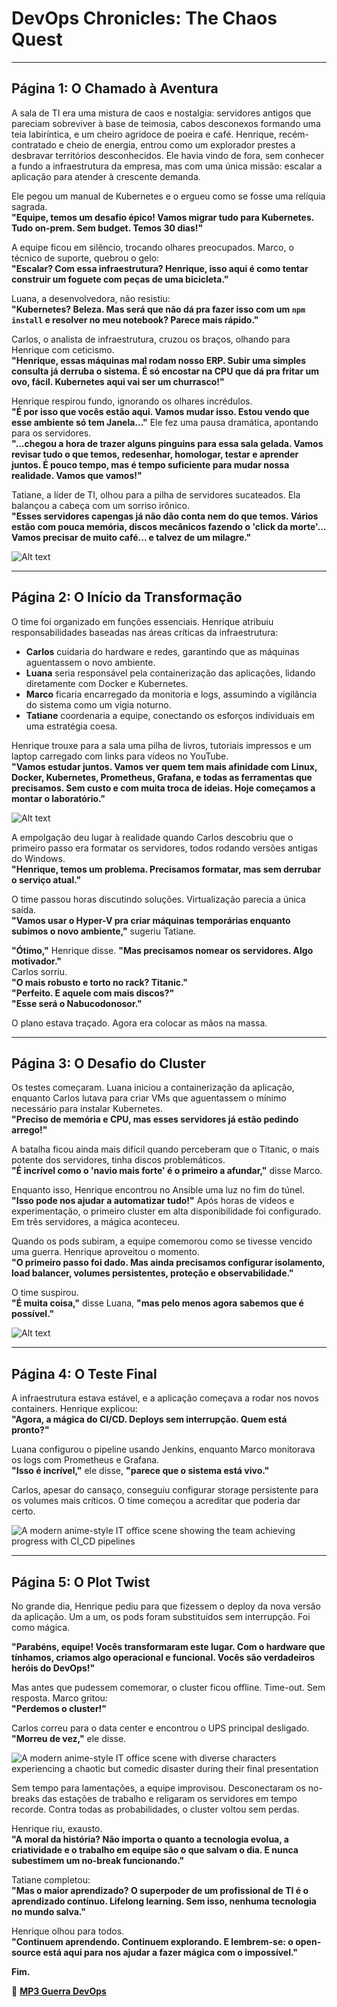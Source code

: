 # **DevOps Chronicles: The Chaos Quest**

---

## **Página 1: O Chamado à Aventura**

A sala de TI era uma mistura de caos e nostalgia: servidores antigos que pareciam sobreviver à base de teimosia, cabos desconexos formando uma teia labiríntica, e um cheiro agridoce de poeira e café. Henrique, recém-contratado e cheio de energia, entrou como um explorador prestes a desbravar territórios desconhecidos. Ele havia vindo de fora, sem conhecer a fundo a infraestrutura da empresa, mas com uma única missão: escalar a aplicação para atender à crescente demanda.

Ele pegou um manual de Kubernetes e o ergueu como se fosse uma relíquia sagrada.  
**"Equipe, temos um desafio épico! Vamos migrar tudo para Kubernetes. Tudo on-prem. Sem budget. Temos 30 dias!"**

A equipe ficou em silêncio, trocando olhares preocupados. Marco, o técnico de suporte, quebrou o gelo:  
**"Escalar? Com essa infraestrutura? Henrique, isso aqui é como tentar construir um foguete com peças de uma bicicleta."**

Luana, a desenvolvedora, não resistiu:  
**"Kubernetes? Beleza. Mas será que não dá pra fazer isso com um `npm install` e resolver no meu notebook? Parece mais rápido."**

Carlos, o analista de infraestrutura, cruzou os braços, olhando para Henrique com ceticismo.  
**"Henrique, essas máquinas mal rodam nosso ERP. Subir uma simples consulta já derruba o sistema. É só encostar na CPU que dá pra fritar um ovo, fácil. Kubernetes aqui vai ser um churrasco!"**

Henrique respirou fundo, ignorando os olhares incrédulos.  
**"É por isso que vocês estão aqui. Vamos mudar isso. Estou vendo que esse ambiente só tem Janela..."** Ele fez uma pausa dramática, apontando para os servidores.  
**"...chegou a hora de trazer alguns pinguins para essa sala gelada. Vamos revisar tudo o que temos, redesenhar, homologar, testar e aprender juntos. É pouco tempo, mas é tempo suficiente para mudar nossa realidade. Vamos que vamos!"**

Tatiane, a líder de TI, olhou para a pilha de servidores sucateados. Ela balançou a cabeça com um sorriso irônico.  
**"Esses servidores capengas já não dão conta nem do que temos. Vários estão com pouca memória, discos mecânicos fazendo o 'click da morte'... Vamos precisar de muito café... e talvez de um milagre."**

![Alt text](DALL·E%202025-01-23%2023.03.49%20-%20A%20cluttered%20IT%20office%20with%20old%20servers,%20cables%20tangled%20everywhere,%20and%20a%20whiteboard%20filled%20with%20the%20word%20'Kubernetes'%20surrounded%20by%20question%20marks%20and.webp "Title")

---

## **Página 2: O Início da Transformação**

O time foi organizado em funções essenciais. Henrique atribuiu responsabilidades baseadas nas áreas críticas da infraestrutura:  
- **Carlos** cuidaria do hardware e redes, garantindo que as máquinas aguentassem o novo ambiente.  
- **Luana** seria responsável pela containerização das aplicações, lidando diretamente com Docker e Kubernetes.  
- **Marco** ficaria encarregado da monitoria e logs, assumindo a vigilância do sistema como um vigia noturno.  
- **Tatiane** coordenaria a equipe, conectando os esforços individuais em uma estratégia coesa.

Henrique trouxe para a sala uma pilha de livros, tutoriais impressos e um laptop carregado com links para vídeos no YouTube.  
**"Vamos estudar juntos. Vamos ver quem tem mais afinidade com Linux, Docker, Kubernetes, Prometheus, Grafana, e todas as ferramentas que precisamos. Sem custo e com muita troca de ideias. Hoje começamos a montar o laboratório."**

![Alt text](DALL·E%202025-01-23%2023.03.58%20-%20The%20IT%20team%20is%20working%20on%20their%20first%20Kubernetes%20cluster%20setup%20in%20their%20chaotic%20office.%20Marco,%20the%20clumsy%20support%20guy,%20is%20typing%20commands%20into%20a%20termi.webp "Title")

A empolgação deu lugar à realidade quando Carlos descobriu que o primeiro passo era formatar os servidores, todos rodando versões antigas do Windows.  
**"Henrique, temos um problema. Precisamos formatar, mas sem derrubar o serviço atual."**

O time passou horas discutindo soluções. Virtualização parecia a única saída.  
**"Vamos usar o Hyper-V pra criar máquinas temporárias enquanto subimos o novo ambiente,"** sugeriu Tatiane.

**"Ótimo,"** Henrique disse. **"Mas precisamos nomear os servidores. Algo motivador."**  
Carlos sorriu.  
**"O mais robusto e torto no rack? Titanic."**  
**"Perfeito. E aquele com mais discos?"**  
**"Esse será o Nabucodonosor."**

O plano estava traçado. Agora era colocar as mãos na massa.

---

## **Página 3: O Desafio do Cluster**

Os testes começaram. Luana iniciou a containerização da aplicação, enquanto Carlos lutava para criar VMs que aguentassem o mínimo necessário para instalar Kubernetes.  
**"Preciso de memória e CPU, mas esses servidores já estão pedindo arrego!"**

A batalha ficou ainda mais difícil quando perceberam que o Titanic, o mais potente dos servidores, tinha discos problemáticos.  
**"É incrível como o 'navio mais forte' é o primeiro a afundar,"** disse Marco.

Enquanto isso, Henrique encontrou no Ansible uma luz no fim do túnel.  
**"Isso pode nos ajudar a automatizar tudo!"** Após horas de vídeos e experimentação, o primeiro cluster em alta disponibilidade foi configurado. Em três servidores, a mágica aconteceu.

Quando os pods subiram, a equipe comemorou como se tivesse vencido uma guerra. Henrique aproveitou o momento.  
**"O primeiro passo foi dado. Mas ainda precisamos configurar isolamento, load balancer, volumes persistentes, proteção e observabilidade."**

O time suspirou.  
**"É muita coisa,"** disse Luana, **"mas pelo menos agora sabemos que é possível."**

![Alt text](DALL·E%202025-01-23%2023.04.01%20-%20The%20IT%20team%20celebrates%20after%20successfully%20running%20their%20first%20Kubernetes%20pod.%20Marco,%20the%20clumsy%20support%20guy,%20is%20holding%20a%20mug%20that%20says%20'Pod%20Master'%20w.webp "Title")

---

## **Página 4: O Teste Final**

A infraestrutura estava estável, e a aplicação começava a rodar nos novos containers. Henrique explicou:  
**"Agora, a mágica do CI/CD. Deploys sem interrupção. Quem está pronto?"**

Luana configurou o pipeline usando Jenkins, enquanto Marco monitorava os logs com Prometheus e Grafana.  
**"Isso é incrível,"** ele disse, **"parece que o sistema está vivo."**

Carlos, apesar do cansaço, conseguiu configurar storage persistente para os volumes mais críticos. O time começou a acreditar que poderia dar certo.

![A modern anime-style IT office scene showing the team achieving progress with CI_CD pipelines](DALL·E%202025-01-24%2000.01.55%20-%20A%20modern%20anime-style%20IT%20office%20scene%20showing%20the%20team%20achieving%20progress%20with%20CI_CD%20pipelines.%20Henrique,%20the%20manager%20in%20a%20suit,%20looks%20proud%20as%20he%20obse.webp "Title")

---

## **Página 5: O Plot Twist**

No grande dia, Henrique pediu para que fizessem o deploy da nova versão da aplicação. Um a um, os pods foram substituídos sem interrupção. Foi como mágica.

**"Parabéns, equipe! Vocês transformaram este lugar. Com o hardware que tínhamos, criamos algo operacional e funcional. Vocês são verdadeiros heróis do DevOps!"**

Mas antes que pudessem comemorar, o cluster ficou offline. Time-out. Sem resposta. Marco gritou:  
**"Perdemos o cluster!"**

Carlos correu para o data center e encontrou o UPS principal desligado.  
**"Morreu de vez,"** ele disse.

![A modern anime-style IT office scene with diverse characters experiencing a chaotic but comedic disaster during their final presentation](DALL·E%202025-01-24%2000.02.13%20-%20A%20modern%20anime-style%20IT%20office%20scene%20with%20diverse%20characters%20experiencing%20a%20chaotic%20but%20comedic%20disaster%20during%20their%20final%20presentation.%20Henrique,%20th.webp "Title")

Sem tempo para lamentações, a equipe improvisou. Desconectaram os no-breaks das estações de trabalho e religaram os servidores em tempo recorde. Contra todas as probabilidades, o cluster voltou sem perdas.

Henrique riu, exausto.  
**"A moral da história? Não importa o quanto a tecnologia evolua, a criatividade e o trabalho em equipe são o que salvam o dia. E nunca subestimem um no-break funcionando."**

Tatiane completou:  
**"Mas o maior aprendizado? O superpoder de um profissional de TI é o aprendizado contínuo. Lifelong learning. Sem isso, nenhuma tecnologia no mundo salva."**

Henrique olhou para todos.  
**"Continuem aprendendo. Continuem explorando. E lembrem-se: o open-source está aqui para nos ajudar a fazer mágica com o impossível."**

**Fim.**

🔗 **[MP3 Guerra DevOps](./Eduardo_e_Monica-Guerra_DevOps.mp3)**

